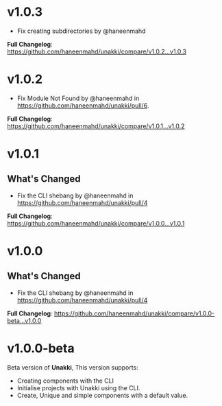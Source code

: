 # v1.0.3
* Fix creating subdirectories by @haneenmahd

**Full Changelog**: https://github.com/haneenmahd/unakki/compare/v1.0.2...v1.0.3

# v1.0.2
* Fix Module Not Found by @haneenmahd in https://github.com/haneenmahd/unakki/pull/6.

**Full Changelog**: https://github.com/haneenmahd/unakki/compare/v1.0.1...v1.0.2

# v1.0.1
## What's Changed
* Fix the CLI shebang by @haneenmahd in https://github.com/haneenmahd/unakki/pull/4


**Full Changelog**: https://github.com/haneenmahd/unakki/compare/v1.0.0...v1.0.1

# v1.0.0
## What's Changed
* Fix the CLI shebang by @haneenmahd in https://github.com/haneenmahd/unakki/pull/4


**Full Changelog**: https://github.com/haneenmahd/unakki/compare/v1.0.0-beta...v1.0.0

# v1.0.0-beta

Beta version of **Unakki**, This version supports:
- Creating components with the CLI
- Initialise projects with Unakki using the CLI.
- Create, Unique and simple components with a default value.